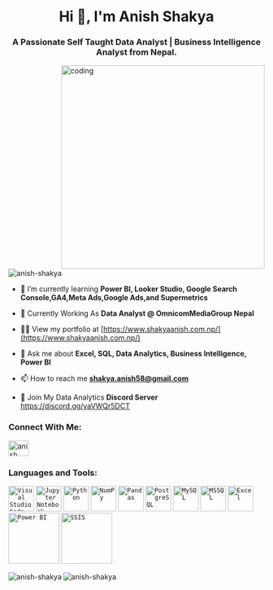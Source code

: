 <h1 align="center">Hi 👋, I'm Anish Shakya</h1> 
<h3 align="center">A Passionate Self Taught Data Analyst | Business Intelligence Analyst from Nepal.</h3><img align="right" alt="coding" width="400" src="https://camo.githubusercontent.com/2366b34bb903c09617990fb5fff4622f3e941349e846ddb7e73df872a9d21233/68747470733a2f2f63646e2e6472696262626c652e636f6d2f75736572732f3733303730332f73637265656e73686f74732f363538313234332f6176656e746f2e676966">

<p align="left"> <img src="https://komarev.com/ghpvc/?username=anish-shakya&label=Profile%20views&color=0e75b6&style=flat" alt="anish-shakya" /> </p> 

- 🌱 I’m currently learning **Power BI, Looker Studio, Google Search Console,GA4,Meta Ads,Google Ads,and Supermetrics**
  
- 🏢 Currently Working As **Data Analyst @ OmnicomMediaGroup Nepal**
  
- 👨‍💻 View my portfolio at [https://www.shakyaanish.com.np/](https://www.shakyaanish.com.np/)

- 💬 Ask me about **Excel, SQL, Data Analytics, Business Intelligence, Power BI**

- 📫 How to reach me **shakya.anish58@gmail.com**
  
- 📱 Join My Data Analytics **Discord Server** https://discord.gg/yaVWQr5DCT
  
<h3 align="left">Connect With Me:</h3>  

<p align="left">
<a href="https://linkedin.com/in/anish-shakya-190a6822b" target="blank"><img align="center" src="https://raw.githubusercontent.com/rahuldkjain/github-profile-readme-generator/master/src/images/icons/Social/linked-in-alt.svg" alt="anish shakya" height="30" width="40" /></a>
</p>

<h3 align="left">Languages and Tools:</h3>
	<code><img width="50" src="https://user-images.githubusercontent.com/25181517/192108891-d86b6220-e232-423a-bf5f-90903e6887c3.png" alt="Visual Studio Code" title="Visual Studio Code"/></code>
	<code><img width="50" src="https://user-images.githubusercontent.com/25181517/183914128-3fc88b4a-4ac1-40e6-9443-9a30182379b7.png" alt="Jupyter Notebook" title="Jupyter Notebook"/></code>
	<code><img width="50" src="https://user-images.githubusercontent.com/25181517/183423507-c056a6f9-1ba8-4312-a350-19bcbc5a8697.png" alt="Python" title="Python"/></code>
	<code><img width="50" src="https://github.com/marwin1991/profile-technology-icons/assets/76012086/4ec200c2-acdf-4c42-b419-cd49cba3d09f" alt="NumPy" title="NumPy"/></code>
	<code><img width="50" src="https://github.com/marwin1991/profile-technology-icons/assets/76012086/24b02d77-2f28-43c7-b5d6-e15e3395851b" alt="Pandas" title="Pandas"/></code>
	<code><img width="50" src="https://user-images.githubusercontent.com/25181517/117208740-bfb78400-adf5-11eb-97bb-09072b6bedfc.png" alt="PostgreSQL" title="PostgreSQL"/></code>
	<code><img width="50" src="https://user-images.githubusercontent.com/25181517/183896128-ec99105a-ec1a-4d85-b08b-1aa1620b2046.png" alt="MySQL" title="MySQL"/></code>
	<code><img width="50" src="https://github.com/marwin1991/profile-technology-icons/assets/19180175/3b371807-db7c-45b4-8720-c0cfc901680a" alt="MSSQL" title="MSSQL"/></code>
	<code><img width="50" src="https://upload.wikimedia.org/wikipedia/commons/thumb/7/73/Microsoft_Excel_2013-2019_logo.svg/1200px-Microsoft_Excel_2013-2019_logo.svg.png" alt="Excel" title="Excel"/></code>
	<code><img width="100" src="https://logos-world.net/wp-content/uploads/2022/02/Microsoft-Power-BI-Symbol.png" alt="Power BI" title="Power BI"/></code>
	<code><img width="100" src="https://static.javatpoint.com/tutorial/ssis/images/ssis-tutorial.jpg" alt="SSIS" title="SSIS"/></code>
 
<p><img align="Left" src="https://github-readme-stats.vercel.app/api?username=anish-shakya&show_icons=true&locale=en" alt="anish-shakya" /></p>
<p><img align="Left" src="https://github-readme-streak-stats.herokuapp.com/?user=anish-shakya&" alt="anish-shakya" /></p>
